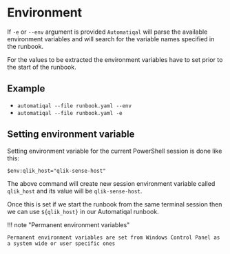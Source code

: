 # Environment

If `-e` or `--env` argument is provided `Automatiqal` will parse the available environment variables and will search for the variable names specified in the runbook.

For the values to be extracted the environment variables have to set prior to the start of the runbook.

## Example

- `automatiqal --file runbook.yaml --env`
- `automatiqal --file runbook.yaml -e`

## Setting environment variable

Setting environment variable for the current PowerShell session is done like this:

```ps
$env:qlik_host="qlik-sense-host"
```

The above command will create new session environment variable called `qlik_host` and its value will be `qlik-sense-host`.

Once this is set if we start the runbook from the same terminal session then we can use `${qlik_host}` in our Automatiqal runbook.

!!! note "Permanent environment variables"

    Permanent environment variables are set from Windows Control Panel as a system wide or user specific ones

